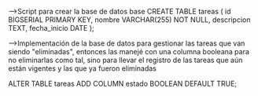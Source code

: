 -->Script para crear la base de datos base 
CREATE TABLE tareas ( id BIGSERIAL PRIMARY KEY, nombre VARCHAR(255) NOT NULL, descripcion TEXT, fecha_inicio DATE );

-->Implementación de la base de datos para gestionar las tareas que van siendo "eliminadas", entonces las manejé con una columna booleana para no eliminarlas como tal, sino para llevar el registro de las tareas que aún están vigentes y las que ya fueron eliminadas

ALTER TABLE tareas ADD COLUMN estado BOOLEAN DEFAULT TRUE;
